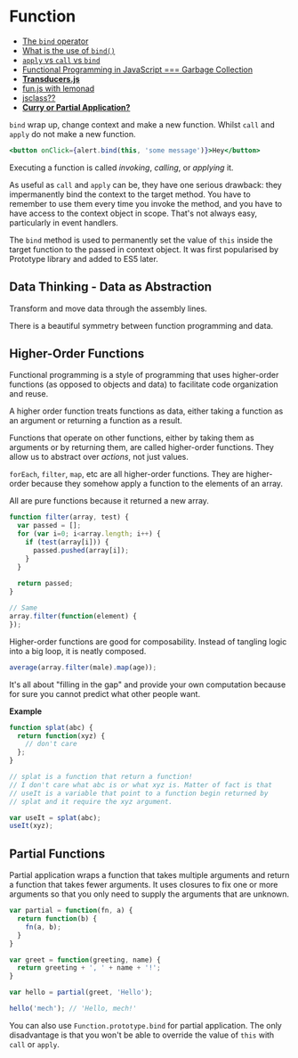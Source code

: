 # Function

* [The `bind` operator](https://medium.com/@matthewwithanm/api-design-the-bind-operator-5a22d255bb18)
* [What is the use of `bind()`](http://stackoverflow.com/questions/2236747/bind-method-of-javascript)
* [`apply` vs `call` vs `bind`](http://stackoverflow.com/questions/15455009/js-call-apply-vs-bind)
* [Functional Programming in JavaScript === Garbage Collection](http://awardwinningfjords.com/2014/04/21/functional-programming-in-javascript-equals-garbage.html)
* [**Transducers.js**](http://jlongster.com/Transducers.js--A-JavaScript-Library-for-Transformation-of-Data)
* [fun.js with lemonad](http://fogus.github.io/lemonad/)
* [jsclass??](http://jsclass.jcoglan.com/comparable.html)
* [**Curry or Partial Application?**](https://medium.com/@yamalight/building-modular-javascript-applications-in-es6-with-react-webpack-and-babel-538189cd485f)

`bind` wrap up, change context and make a new function. Whilst `call` and `apply` do not make a new function.

```jsx
<button onClick={alert.bind(this, 'some message')}>Hey</button>
```

Executing a function is called *invoking*, *calling*, or *applying* it.

As useful as `call` and `apply` can be, they have one serious drawback: they impermanently bind the context to the target method. You have to remember to use them every time you invoke the method, and you have to have access to the context object in scope. That's not always easy, particularly in event handlers.

The `bind` method is used to permanently set the value of `this` inside the target function to the passed in context object. It was first popularised by Prototype library and added to ES5 later.

## Data Thinking - Data as Abstraction

Transform and move data through the assembly lines.

There is a beautiful symmetry between function programming and data.

## Higher-Order Functions

Functional programming is a style of programming that uses higher-order functions (as opposed to objects and data) to facilitate code organization and reuse.

A higher order function treats functions as data, either taking a function as an argument or returning a function as a result.

Functions that operate on other functions, either by taking them as arguments or by returning them, are called higher-order functions. They allow us to abstract over *actions*, not just values.

`forEach`, `filter`, `map`, etc are all higher-order functions. They are higher-order because they somehow apply a function to the elements of an array.

All are pure functions because it returned a new array.

```js
function filter(array, test) {
  var passed = [];
  for (var i=0; i<array.length; i++) {
    if (test(array[i])) {
      passed.pushed(array[i]);    }  }
  
  return passed;}

// Same
array.filter(function(element) {});
```

Higher-order functions are good for composability. Instead of tangling logic into a big loop, it is neatly composed.

```js
average(array.filter(male).map(age));
```

It's all about "filling in the gap" and provide your own computation because for sure you cannot predict what other people want.

**Example**

```js
function splat(abc) {
  return function(xyz) {
    // don't care  };}

// splat is a function that return a function!
// I don't care what abc is or what xyz is. Matter of fact is that
// useIt is a variable that point to a function begin returned by
// splat and it require the xyz argument.

var useIt = splat(abc);
useIt(xyz);
```

## Partial Functions

Partial application wraps a function that takes multiple arguments and return a function that takes fewer arguments. It uses closures to fix one or more arguments so that you only need to supply the arguments that are unknown.

```js
var partial = function(fn, a) {
  return function(b) {
    fn(a, b);  }}

var greet = function(greeting, name) {
  return greeting + ', ' + name + '!';}

var hello = partial(greet, 'Hello');

hello('mech'); // 'Hello, mech!'
```

You can also use `Function.prototype.bind` for partial application. The only disadvantage is that you won't be able to override the value of `this` with `call` or `apply`.